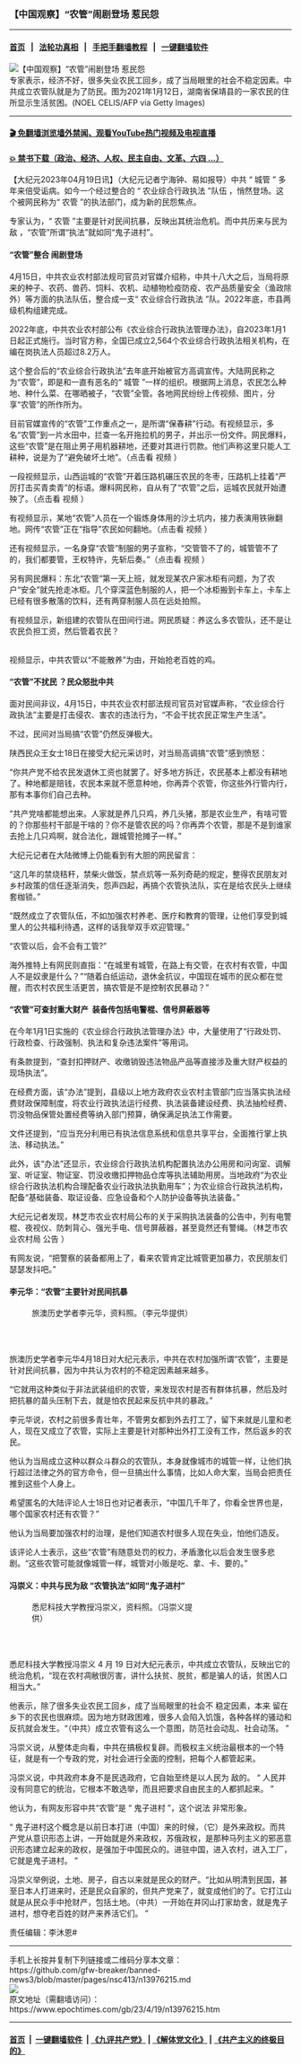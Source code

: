 ### 【中国观察】“农管”闹剧登场 惹民怨
------------------------

#### [首页](https://github.com/gfw-breaker/banned-news3/blob/master/README.md) &nbsp;&nbsp;|&nbsp;&nbsp; [法轮功真相](https://github.com/begood0513/basic/blob/master/README.md)  &nbsp;&nbsp;|&nbsp;&nbsp; [手把手翻墙教程](https://github.com/gfw-breaker/guides/wiki)  &nbsp;&nbsp;|&nbsp;&nbsp; [一键翻墙软件](https://github.com/gfw-breaker/nogfw/blob/master/README.md)  



<div><img alt="【中国观察】“农管”闹剧登场 惹民怨" class="attachment-djy_600_400 size-djy_600_400 wp-post-image" src="https://i.epochtimes.com/assets/uploads/2023/02/id13937637-GettyImages-1231347582-600x400.jpg"/>
<div class="caption">
 专家表示，经济不好，很多失业农民工回乡，成了当局眼里的社会不稳定因素。中共成立农管队就是为了防民。图为2021年1月12日，湖南省保靖县的一家农民的住所显示生活贫困。(NOEL CELIS/AFP via Getty Images)
</div></div><hr/>

#### [ 🎬  免翻墙浏览墙外禁闻、观看YouTube热门视频及电视直播](https://github.com/gfw-breaker/HelloWorld)

#### [ 💥  禁书下载（政治、经济、人权、民主自由、文革、六四 ...）](https://github.com/gfw-breaker/books/blob/master/README.md)

<div><p>
 【大纪元2023年04月19日讯】（大纪元记者宁海钟、易如报导）中共
 <span class="s1">
  “
 </span>
 <ok href="https://www.epochtimes.com/gb/tag/%E5%9F%8E%E7%AE%A1.html">
  城管
 </ok>
 <span class="s1">
  ”
 </span>
 多年来倍受诟病。如今一个经过整合的
 <span class="s1">
  “
 </span>
 <ok href="https://www.epochtimes.com/gb/tag/%E5%86%9C%E4%B8%9A%E7%BB%BC%E5%90%88%E8%A1%8C%E6%94%BF%E6%89%A7%E6%B3%95.html">
  农业综合行政执法
 </ok>
 <span class="s1">
  ”队伍
 </span>
 ，悄然登场。这个被网民称为“
 <ok href="https://www.epochtimes.com/gb/tag/%E5%86%9C%E7%AE%A1.html">
  农管
 </ok>
 ”的执法部门，成为新的民怨焦点。
</p>
<p>
 专家认为，“
 <ok href="https://www.epochtimes.com/gb/tag/%E5%86%9C%E7%AE%A1.html">
  农管
 </ok>
 ”主要是针对民间抗暴，反映出其统治危机。而中共历来与民为敌 ，“农管”所谓“执法”就如同“鬼子进村”。
</p>
<h4>
 “农管”整合 闹剧登场
</h4>
<p>
 4月15日，中共农业农村部法规司官员对官媒介绍称，中共十八大之后，当局将原来的种子、农药、兽药、饲料、农机、动植物检疫防疫、农产品质量安全（渔政除外）等方面的执法队伍，整合成一支“
 <ok href="https://www.epochtimes.com/gb/tag/%E5%86%9C%E4%B8%9A%E7%BB%BC%E5%90%88%E8%A1%8C%E6%94%BF%E6%89%A7%E6%B3%95.html">
  农业综合行政执法
 </ok>
 ”队。2022年底，市县两级机构组建完成。
</p>
<p>
 2022年底，中共农业农村部公布《农业综合行政执法管理办法》，自2023年1月1日起正式施行。当时官方称，全国已成立2,564个农业综合行政执法相关机构，在编在岗执法人员超过8.2万人。
</p>
<p>
 这个整合后的“农业综合行政执法”去年底开始被官方高调宣传。大陆网民称之为“农管”，即是和一直有恶名的“
 <ok href="https://www.epochtimes.com/gb/tag/%E5%9F%8E%E7%AE%A1.html">
  城管
 </ok>
 ”一样的组织。根据网上消息，农民怎么种地、种什么菜、在哪晒被子，“农管”全管。各地网民纷纷上传视频、图片，分享“农管”的所作所为。
</p>
<p>
 目前官媒宣传的“农管”工作重点之一，是所谓“保春耕”行动。有视频显示，多名“农管”到一片水田中，拦查一名开拖拉机的男子，并出示一份文件。网民爆料，这些“农管”是在阻止男子用机器耕地，还要对其进行罚款。他们声称这里只能人工耕种，说是为了“避免破坏土地”。（点击看
 <ok href="https://www.ganjing.com/shorts/1fph8canlko48ptXgeGO2stdC1hf1c">
  视频
 </ok>
 ）
</p>
<p>
 一段视频显示，山西运城的“农管”开着压路机碾压农民的冬枣，压路机上挂着“严厉打击买青卖青”的标语。爆料网民称，自从有了“农管”之后，运城农民就开始遭殃了。（点击看
 <ok href="https://www.ganjing.com/shorts/1fphd9dlchm24k2Y5O99ocKWj1f31c">
  视频
 </ok>
 ）
</p>
<p>
 有视频显示，某地“农管”人员在一个锻炼身体用的沙土坑内，接力表演用铁锹翻地。网传“农管”正在“指导”农民如何翻地。（点击看
 <ok href="https://www.ganjing.com/shorts/1fphc3sgh1b1KBGXucryzm8fq1f61c">
  视频
 </ok>
 ）
</p>
<p>
 还有视频显示，一名身穿“农管”制服的男子宣称，“交管管不了的，城管管不了的，我们都要管，王权特许，先斩后奏。”（点击看
 <ok href="https://www.ganjing.com/shorts/1fphc7rdegm31z9b1kCu3LQR41da1c">
  视频
 </ok>
 ）
</p>
<p>
 另有网民爆料：东北“农管”第一天上班，就发现某农户家冰柜有问题，为了农户“安全”就先抢走冰柜。几个穿深蓝色制服的人，把一个冰柜搬到卡车上，卡车上已经有很多散落的饮料，还有两穿制服人员在远处拍照。
 <br/>
</p>
<p>
 有视频显示，新组建的农管队在田间行进。网民质疑：养这么多农管队，还不是让农民负担工资，然后管着农民？
 <br/>
 <br/>
</p>
<p>
 视频显示，中共农管以“不能散养”为由，开始抢老百姓的鸡。
 <br/>
</p>
<h4>
 “农管”不扰民 ？民众怒批中共
</h4>
<p>
 面对民间非议，4月15日，中共农业农村部法规司官员对官媒声称，“农业综合行政执法”主要是打击侵农、害农的违法行为，“不会干扰农民正常生产生活”。
</p>
<p>
 不过，民间对当局搞“农管”仍然反弹极大。
</p>
<p>
 陕西民众王女士18日在接受大纪元采访时，对当局高调搞“农管”感到愤怒：
</p>
<p>
 “你共产党不给农民发退休工资也就罢了。好多地方拆迁，农民基本上都没有耕地了。种地都是赔钱，农民本来就不愿意种地，你再弄个农管，你这些外行管内行，那有本事你们自己去种。
</p>
<p>
 “共产党啥都能想出来。人家就是养几只鸡，养几头猪，那是农业生产，有啥可管的？你那些村干部是干啥的？你不是管农民的吗？你再弄个农管，那是不是到谁家去抢上几只鸡啊，就合法化，跟城管抢摊子一样。”
</p>
<p>
 大纪元记者在大陆微博上仍能看到有大胆的网民留言：
</p>
<p class="p1">
 “这几年的禁烧秸秆，禁柴火做饭，禁点炕等一系列奇葩的规定，整得农民朋友对乡村政策的信任逐渐消失，怨声四起，再搞个农管执法队，实在是给农民头上继续套枷锁。”
 <span class="s1">
  <br/>
 </span>
</p>
<p>
 “既然成立了农管队伍，不如加强农村养老、医疗和教育的管理，让他们享受到城里人的公共福利待遇，这样的话我举双手欢迎管理。”
</p>
<p>
 “农管以后，会不会有工管?”
</p>
<p>
 海外推特上有网民则直指：“在城里有城管，在路上有交管，在农村有农管，中国人不是奴隶是什么？”“随着白纸运动，退休金抗议，中国现在城市的民众都在觉醒，而农村农民生活更苦，搞农管是不是控制农民暴动？”
</p>
<h4>
 “农管”可查封重大财产  装备传包括电警棍、信号屏蔽器等
</h4>
<p>
 在今年1月1日实施的《农业综合行政执法管理办法》中，大量使用了“行政处罚、行政检查、行政强制、执法和复杂违法案件”等用词。
</p>
<p>
 有条款提到，“查封扣押财产、收缴销毁违法物品产品等直接涉及重大财产权益的现场执法”。
</p>
<p>
 在经费方面，该“办法”提到，县级以上地方政府农业农村主管部门应当落实执法经费财政保障制度，将农业行政执法运行经费、执法装备建设经费、执法抽检经费、罚没物品保管处置经费等纳入部门预算，确保满足执法工作需要。
</p>
<p>
 文件还提到，“应当充分利用已有执法信息系统和信息共享平台，全面推行掌上执法、移动执法。”
</p>
<p>
 此外，该“办法”还显示，农业综合行政执法机构配置执法办公用房和问询室、调解室、听证室、物证室、罚没收缴扣押物品仓库等执法辅助用房。当地政府“为农业综合行政执法机构合理配备农业行政执法执勤用车”；为农业综合行政执法机构，配备“基础装备、取证设备、应急设备和个人防护设备等执法装备。”
</p>
<p class="left title-left">
 大纪元记者发现，林芝市农业农村局公布的关于采购执法装备的公告中，列有电警棍、夜视仪、防刺背心、强光手电、信号屏蔽器，甚至竟然还有警绳。（林芝市农业农村局
 <ok href="https://www.jrzb.cn/bidDetail/5A950F1235EB4C6CA0DC43D5726F602F.html">
  公告
 </ok>
 ）
</p>
<p>
 有网友说，“把警察的装备都用上了，看来农管肯定比城管更加暴力，农民朋友们瑟瑟发抖吧。”
</p>
<h4>
 李元华：“农管”主要针对民间抗暴
</h4>
<figure aria-describedby="caption-attachment-13976297" class="wp-caption alignleft" id="attachment_13976297" style="width: 300px">
 <ok href="https://i.epochtimes.com/assets/uploads/2023/04/id13976297-ba3d0b4faa19bfc9c16e979aff8dedcf.png" target="_blank">
  <img alt="" class="wp-image-13976297" src="https://i.epochtimes.com/assets/uploads/2023/04/id13976297-ba3d0b4faa19bfc9c16e979aff8dedcf.png"/>
 </ok>
 <br/><figcaption class="wp-caption-text" id="caption-attachment-13976297">
  旅澳历史学者李元华，资料照。（李元华提供）
 </figcaption><br/>
</figure><br/>
<p>
 旅澳历史学者李元华4月18日对大纪元表示，中共在农村加强所谓“农管”，主要是针对民间抗暴，因为中共认为农村的不稳定因素越来越多。
</p>
<p>
 “它就用这种类似于非法武装组织的农管，来发现农村是否有群体抗暴，然后及时把抗暴的苗头压制下去，就是怕农民起来反抗中共的暴政。”
</p>
<p>
 李元华说，农村之前很多青壮年，不管男女都到外去打工了，留下来就是儿童和老人，现在又成立了农管，实际上主要是针对那种出外打工没有工作，然后返乡的农民。
</p>
<p>
 他认为当局成立这种以群众斗群众的农管队，本身就像城市的城管一样，让他们执行超过法律之外的官方命令，但一旦搞出什么事情，比如人命大案，当局会把责任推到这些个人身上。
</p>
<p>
 希望匿名的大陆评论人士18日也对记者表示，“中国几千年了，你看全世界也是，哪个国家农村还有农管？”
</p>
<p class="p1">
 他认为当局要加强农村的治理，是他们知道农村很多人现在失业，怕他们造反。
</p>
<p>
 该评论人士表示，这些“农管”有随意处罚的权力，矛盾激化以后会发生很多悲剧。“这些农管可能就像城管一样，城管对小贩是吃、拿、卡、要的。”
</p>
<h4>
 冯崇义：中共与民为敌 “农管执法”如同“鬼子进村”
</h4>
<figure aria-describedby="caption-attachment-13976298" class="wp-caption alignright" id="attachment_13976298" style="width: 295px">
 <ok href="https://i.epochtimes.com/assets/uploads/2023/04/id13976298-326e27204da0c06eeb197900.jpg" target="_blank">
  <img alt="" class="wp-image-13976298" src="https://i.epochtimes.com/assets/uploads/2023/04/id13976298-326e27204da0c06eeb197900.jpg"/>
 </ok>
 <br/><figcaption class="wp-caption-text" id="caption-attachment-13976298">
  悉尼科技大学教授冯崇义，资料照。（冯崇义提供）
 </figcaption><br/>
</figure><br/>
<p class="p1">
 悉尼科技大学教授冯崇义
 <span class="s1">
  4
 </span>
 月
 <span class="s1">
  19
 </span>
 日对大纪元表示，中共成立农管队，反映出它的统治危机，“现在农村凋敝很厉害，讲什么扶贫、脱贫，都是骗人的话，贫困人口相当大。”
</p>
<p class="p1">
 他表示，除了很多失业农民工回乡，成了当局眼里的社会不
 <span class="s2">
  稳定因素，本来
 </span>
 留在乡下的农民也很麻烦。因为地方财政困难，很多人会陷入饥饿，各种各样的骚动和反抗就会发生。“（中共）成立农管有这么一个意图，防范社会动乱、社会动荡。
 <span class="s1">
  ”
 </span>
</p>
<p class="p1">
 冯崇义说，从整体走向看，中共在搞极权复辟。而极权主义统治最根本的一个特征，就是有一个专政的党，对社会进行全面的控制，把每个人都管起来。
</p>
<p class="p1">
 冯崇义说，中共政府本身不是民选政府，它自始至终是以人民为
 <span class="s2">
  敌的。
 </span>
 <span class="s1">
  “
 </span>
 人民并没有同意它的统治，它根本不敢选举，而且把要求自由民主的人都抓起来。
 <span class="s1">
  ”
 </span>
</p>
<p class="p1">
 他认为，有网友形容中共“农管”是
 <span class="s1">
  “
 </span>
 鬼子进村
 <span class="s1">
  ”，这个说法
 </span>
 非常形象。
</p>
<p class="p1">
 <span class="s1">
  “
 </span>
 鬼子进村这个概念是以前日本打进（中国）来的时候，（它）是外来政权。而共产党从意识形态上讲，一开始就是外来政权，苏俄政权，是那种马列主义的邪恶意识形态建立起来的政权，是强加于中国民众的。进驻中国，进入农村，进入工厂，它就是鬼子进村。
 <span class="s1">
  ”
 </span>
</p>
<p class="p1">
 冯崇义举例说，土地、房子，自古以来就是民众的财产。“比如从明清到民国，甚至日本人打进来时，还是民众自家的，但共产党来了，就变成他们的了。它打江山就是从民众手中抢财产，包括土地。（中共）一开始在井冈山打家劫舍，就是鬼子进村，想夺老百姓的财产来养活它们。
 <span class="s1">
  ”
 </span>
</p>
<p>
 责任编辑：李沐恩#
</p>
</div>
<hr/>
手机上长按并复制下列链接或二维码分享本文章：<br/>
https://github.com/gfw-breaker/banned-news3/blob/master/pages/nsc413/n13976215.md <br/>
<a href='https://github.com/gfw-breaker/banned-news3/blob/master/pages/nsc413/n13976215.md'><img src='https://github.com/gfw-breaker/banned-news3/blob/master/pages/nsc413/n13976215.md.png'/></a> <br/>
原文地址（需翻墙访问）：https://www.epochtimes.com/gb/23/4/19/n13976215.htm


------------------------
#### [首页](https://github.com/gfw-breaker/banned-news3/blob/master/README.md) &nbsp;|&nbsp; [一键翻墙软件](https://github.com/gfw-breaker/nogfw/blob/master/README.md) &nbsp;| [《九评共产党》](https://github.com/gfw-breaker/9ping.md/blob/master/README.md#九评之一评共产党是什么) | [《解体党文化》](https://github.com/gfw-breaker/jtdwh.md/blob/master/README.md) | [《共产主义的终极目的》](https://github.com/gfw-breaker/gczydzjmd.md/blob/master/README.md)


<img src='http://gfw-breaker.win/banned-news3/pages/nsc413/n13976215.md' width='0px' height='0px'/>